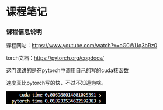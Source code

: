 # 课程笔记
### 课程信息说明
课程网站：https://www.youtube.com/watch?v=oG0WUq3bRz0

torch文档：https://pytorch.org/cppdocs/

这门课讲的是在pytorch中调用自己的写的cuda核函数

速度真比pytorch写的快，不过不知道为啥。

![Image text](https://github.com/caixiao-0725/pytorch-cuda/blob/main/pictures/trilinear.png)